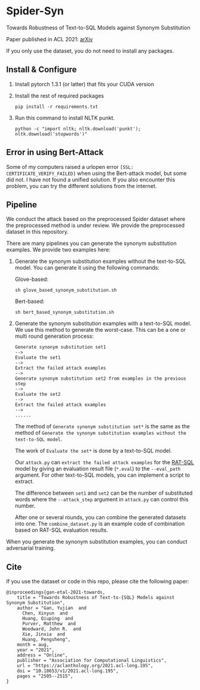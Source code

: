 # Spider-Syn
Towards Robustness of Text-to-SQL Models against Synonym Substitution

Paper published in ACL 2021: [arXiv](https://arxiv.org/abs/2106.01065)

If you only use the dataset, you do not need to install any packages.

## Install & Configure

1. Install pytorch 1.3.1 (or latter) that fits your CUDA version 

2. Install the rest of required packages
    ```
    pip install -r requirements.txt
    ```

3. Run this command to install NLTK punkt.
    ```
    python -c "import nltk; nltk.download('punkt'); nltk.download('stopwords')"
    ```


## Error in using Bert-Attack
Some of my computers raised a urlopen error `[SSL: CERTIFICATE_VERIFY_FAILED]` when using the Bert-attack model, but some did not. I have not found a unified solution. If you also encounter this problem, you can try the different solutions from the internet.



## Pipeline
We conduct the attack based on the preprocessed Spider dataset where the preprocessed method is under review. We provide the preprocessed dataset in this repository.

There are many pipelines you can generate the synonym substitution examples. We provide two examples here:

1. Generate the synonym substitution examples without the text-to-SQL model. You can generate it using the following commands:

    Glove-based:
    ```
    sh glove_based_synonym_substitution.sh
    ```
    Bert-based:
    ```
    sh bert_based_synonym_substitution.sh
    ```

2. Generate the synonym substitution examples with a text-to-SQL model. We use this method to generate the worst-case. This can be a one or multi round generation process:
    ```
    Generate synonym substitution set1
    -->
    Evaluate the set1
    -->
    Extract the failed attack examples
    -->
    Generate synonym substitution set2 from examples in the previous step
    -->
    Evaluate the set2
    -->
    Extract the failed attack examples
    -->
    ......
    ```
    The method of `Generate synonym substitution set*` is the same as the method of `Generate the synonym substitution examples without the text-to-SQL model`.

    The work of `Evaluate the set*` is done by a text-to-SQL model.

    Our `attack.py` can `extract the failed attack examples` for the [RAT-SQL](https://github.com/Microsoft/rat-sql) model by giving an evaluation result file (`*.eval`) to the `--eval_path` argument. For other text-to-SQL models, you can implement a script to extract.

    The difference between `set1` and `set2` can be the number of substituted words where the `--attack_step` argument in `attack.py` can control this number.

    After one or several rounds, you can combine the generated datasets into one. The `combine_dataset.py` is an example code of combination based on RAT-SQL evaluation results.

When you generate the synonym substitution examples, you can conduct adversarial training.
    




## Cite

If you use the dataset or code in this repo, please cite the following paper:

```
@inproceedings{gan-etal-2021-towards,
    title = "Towards Robustness of Text-to-{SQL} Models against Synonym Substitution",
    author = "Gan, Yujian  and
      Chen, Xinyun  and
      Huang, Qiuping  and
      Purver, Matthew  and
      Woodward, John R.  and
      Xie, Jinxia  and
      Huang, Pengsheng",
    month = aug,
    year = "2021",
    address = "Online",
    publisher = "Association for Computational Linguistics",
    url = "https://aclanthology.org/2021.acl-long.195",
    doi = "10.18653/v1/2021.acl-long.195",
    pages = "2505--2515",
}

```